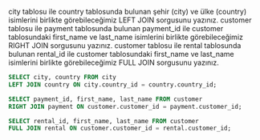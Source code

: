 city tablosu ile country tablosunda bulunan şehir (city) ve ülke (country) isimlerini birlikte görebileceğimiz LEFT JOIN sorgusunu yazınız.
customer tablosu ile payment tablosunda bulunan payment_id ile customer tablosundaki first_name ve last_name isimlerini birlikte görebileceğimiz RIGHT JOIN sorgusunu yazınız.
customer tablosu ile rental tablosunda bulunan rental_id ile customer tablosundaki first_name ve last_name isimlerini birlikte görebileceğimiz FULL JOIN sorgusunu yazınız.

```sql
SELECT city, country FROM city
LEFT JOIN country ON city.country_id = country.country_id;

SELECT payment_id, first_name, last_name FROM customer
RIGHT JOIN payment ON customer.customer_id = payment.customer_id;

SELECT rental_id, first_name, last_name FROM customer
FULL JOIN rental ON customer.customer_id = rental.customer_id;
```
